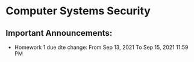 # Computer Systems Security

## Important Announcements:

- Homework 1 due dte change: From Sep 13, 2021 To Sep 15, 2021 11:59 PM